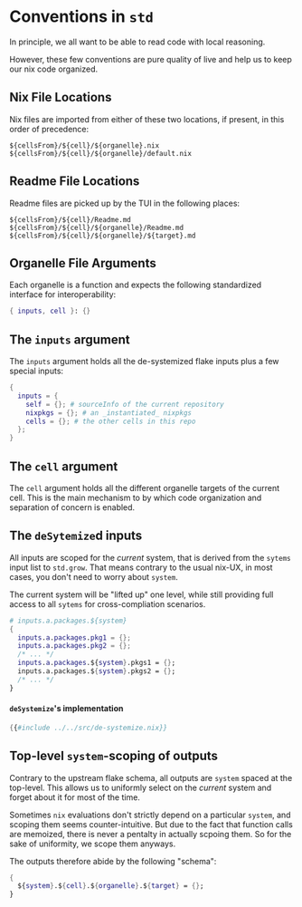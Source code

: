 # Conventions in `std`

In principle, we all want to be able to read code with local reasoning.

However, these few conventions are pure quality of live and
help us to keep our nix code organized.

## Nix File Locations

Nix files are imported from either of these two locations, if present, in this order of precedence:

```
${cellsFrom}/${cell}/${organelle}.nix
${cellsFrom}/${cell}/${organelle}/default.nix
```

## Readme File Locations

Readme files are picked up by the TUI in the following places:

```
${cellsFrom}/${cell}/Readme.md
${cellsFrom}/${cell}/${organelle}/Readme.md
${cellsFrom}/${cell}/${organelle}/${target}.md
```

## Organelle File Arguments

Each organelle is a function and expects the following standardized interface for interoperability:

```nix
{ inputs, cell }: {}
```

## The `inputs` argument

The `inputs` argument holds all the de-systemized flake inputs plus a few special inputs:

```nix
{
  inputs = {
    self = {}; # sourceInfo of the current repository
    nixpkgs = {}; # an _instantiated_ nixpkgs
    cells = {}; # the other cells in this repo
  };
}
```

## The `cell` argument

The `cell` argument holds all the different organelle targets of the current cell.
This is the main mechanism to by which code organization and separation of concern is enabled.

## The `deSytemize`d inputs

All inputs are scoped for the _current_ system, that is derived from the `sytems` input list to `std.grow`.
That means contrary to the usual nix-UX, in most cases, you don't need to worry about `system`.

The current system will be "lifted up" one level, while still providing full access to all `sytems` for
cross-compliation scenarios.

```nix
# inputs.a.packages.${system}
{
  inputs.a.packages.pkg1 = {};
  inputs.a.packages.pkg2 = {};
  /* ... */
  inputs.a.packages.${system}.pkgs1 = {};
  inputs.a.packages.${system}.pkgs2 = {};
  /* ... */
}
```

#### `deSystemize`'s implementation

```nix
{{#include ../../src/de-systemize.nix}}
```

## Top-level `system`-scoping of outputs

Contrary to the upstream flake schema, all outputs are `system` spaced at the top-level.
This allows us to uniformly select on the _current_ system and forget about it for most
of the time.

Sometimes `nix` evaluations don't strictly depend on a particular `system`, and scoping
them seems counter-intuitive. But due to the fact that function calls are memoized, there
is never a pentalty in actually scpoing them. So for the sake of uniformity, we scope them
anyways.

The outputs therefore abide by the following "schema":

```nix
{
  ${system}.${cell}.${organelle}.${target} = {};
}
```

